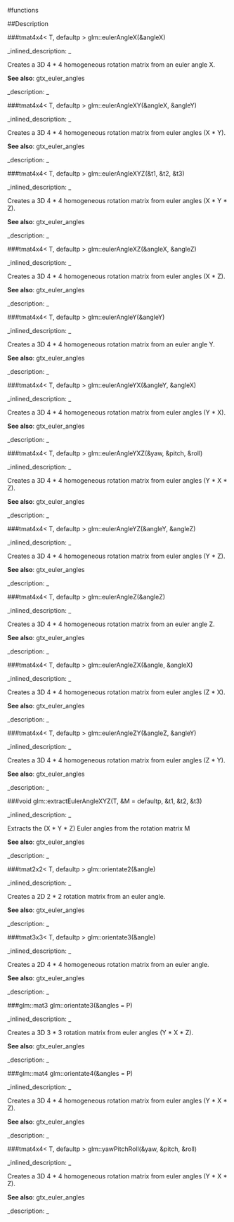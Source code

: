 #functions


<!--
_visible: True_
_advanced: False_
-->

##Description





<!----------------------------------------------------------------------------->

###tmat4x4< T, defaultp > glm::eulerAngleX(&angleX)

<!--
_syntax: glm::eulerAngleX(&angleX)_
_name: glm::eulerAngleX_
_returns: tmat4x4< T, defaultp >_
_returns_description: _
_parameters: const T &angleX_
_version_started: 0.10.0_
_version_deprecated: _
_summary: _
_constant: False_
_static: False_
_visible: True_
_advanced: False_
-->

_inlined_description: _

Creates a 3D 4 * 4 homogeneous rotation matrix from an euler angle X.

**See also**: gtx_euler_angles





_description: _







<!----------------------------------------------------------------------------->

###tmat4x4< T, defaultp > glm::eulerAngleXY(&angleX, &angleY)

<!--
_syntax: glm::eulerAngleXY(&angleX, &angleY)_
_name: glm::eulerAngleXY_
_returns: tmat4x4< T, defaultp >_
_returns_description: _
_parameters: const T &angleX, const T &angleY_
_version_started: 0.10.0_
_version_deprecated: _
_summary: _
_constant: False_
_static: False_
_visible: True_
_advanced: False_
-->

_inlined_description: _

Creates a 3D 4 * 4 homogeneous rotation matrix from euler angles (X * Y).

**See also**: gtx_euler_angles





_description: _







<!----------------------------------------------------------------------------->

###tmat4x4< T, defaultp > glm::eulerAngleXYZ(&t1, &t2, &t3)

<!--
_syntax: glm::eulerAngleXYZ(&t1, &t2, &t3)_
_name: glm::eulerAngleXYZ_
_returns: tmat4x4< T, defaultp >_
_returns_description: _
_parameters: const T &t1, const T &t2, const T &t3_
_version_started: 0.10.0_
_version_deprecated: _
_summary: _
_constant: False_
_static: False_
_visible: True_
_advanced: False_
-->

_inlined_description: _

Creates a 3D 4 * 4 homogeneous rotation matrix from euler angles (X * Y * Z).

**See also**: gtx_euler_angles





_description: _







<!----------------------------------------------------------------------------->

###tmat4x4< T, defaultp > glm::eulerAngleXZ(&angleX, &angleZ)

<!--
_syntax: glm::eulerAngleXZ(&angleX, &angleZ)_
_name: glm::eulerAngleXZ_
_returns: tmat4x4< T, defaultp >_
_returns_description: _
_parameters: const T &angleX, const T &angleZ_
_version_started: 0.10.0_
_version_deprecated: _
_summary: _
_constant: False_
_static: False_
_visible: True_
_advanced: False_
-->

_inlined_description: _

Creates a 3D 4 * 4 homogeneous rotation matrix from euler angles (X * Z).

**See also**: gtx_euler_angles





_description: _







<!----------------------------------------------------------------------------->

###tmat4x4< T, defaultp > glm::eulerAngleY(&angleY)

<!--
_syntax: glm::eulerAngleY(&angleY)_
_name: glm::eulerAngleY_
_returns: tmat4x4< T, defaultp >_
_returns_description: _
_parameters: const T &angleY_
_version_started: 0.10.0_
_version_deprecated: _
_summary: _
_constant: False_
_static: False_
_visible: True_
_advanced: False_
-->

_inlined_description: _

Creates a 3D 4 * 4 homogeneous rotation matrix from an euler angle Y.

**See also**: gtx_euler_angles





_description: _







<!----------------------------------------------------------------------------->

###tmat4x4< T, defaultp > glm::eulerAngleYX(&angleY, &angleX)

<!--
_syntax: glm::eulerAngleYX(&angleY, &angleX)_
_name: glm::eulerAngleYX_
_returns: tmat4x4< T, defaultp >_
_returns_description: _
_parameters: const T &angleY, const T &angleX_
_version_started: 0.10.0_
_version_deprecated: _
_summary: _
_constant: False_
_static: False_
_visible: True_
_advanced: False_
-->

_inlined_description: _

Creates a 3D 4 * 4 homogeneous rotation matrix from euler angles (Y * X).

**See also**: gtx_euler_angles





_description: _







<!----------------------------------------------------------------------------->

###tmat4x4< T, defaultp > glm::eulerAngleYXZ(&yaw, &pitch, &roll)

<!--
_syntax: glm::eulerAngleYXZ(&yaw, &pitch, &roll)_
_name: glm::eulerAngleYXZ_
_returns: tmat4x4< T, defaultp >_
_returns_description: _
_parameters: const T &yaw, const T &pitch, const T &roll_
_version_started: 0.10.0_
_version_deprecated: _
_summary: _
_constant: False_
_static: False_
_visible: True_
_advanced: False_
-->

_inlined_description: _

Creates a 3D 4 * 4 homogeneous rotation matrix from euler angles (Y * X * Z).

**See also**: gtx_euler_angles





_description: _







<!----------------------------------------------------------------------------->

###tmat4x4< T, defaultp > glm::eulerAngleYZ(&angleY, &angleZ)

<!--
_syntax: glm::eulerAngleYZ(&angleY, &angleZ)_
_name: glm::eulerAngleYZ_
_returns: tmat4x4< T, defaultp >_
_returns_description: _
_parameters: const T &angleY, const T &angleZ_
_version_started: 0.10.0_
_version_deprecated: _
_summary: _
_constant: False_
_static: False_
_visible: True_
_advanced: False_
-->

_inlined_description: _

Creates a 3D 4 * 4 homogeneous rotation matrix from euler angles (Y * Z).

**See also**: gtx_euler_angles





_description: _







<!----------------------------------------------------------------------------->

###tmat4x4< T, defaultp > glm::eulerAngleZ(&angleZ)

<!--
_syntax: glm::eulerAngleZ(&angleZ)_
_name: glm::eulerAngleZ_
_returns: tmat4x4< T, defaultp >_
_returns_description: _
_parameters: const T &angleZ_
_version_started: 0.10.0_
_version_deprecated: _
_summary: _
_constant: False_
_static: False_
_visible: True_
_advanced: False_
-->

_inlined_description: _

Creates a 3D 4 * 4 homogeneous rotation matrix from an euler angle Z.

**See also**: gtx_euler_angles





_description: _







<!----------------------------------------------------------------------------->

###tmat4x4< T, defaultp > glm::eulerAngleZX(&angle, &angleX)

<!--
_syntax: glm::eulerAngleZX(&angle, &angleX)_
_name: glm::eulerAngleZX_
_returns: tmat4x4< T, defaultp >_
_returns_description: _
_parameters: const T &angle, const T &angleX_
_version_started: 0.10.0_
_version_deprecated: _
_summary: _
_constant: False_
_static: False_
_visible: True_
_advanced: False_
-->

_inlined_description: _

Creates a 3D 4 * 4 homogeneous rotation matrix from euler angles (Z * X).

**See also**: gtx_euler_angles





_description: _







<!----------------------------------------------------------------------------->

###tmat4x4< T, defaultp > glm::eulerAngleZY(&angleZ, &angleY)

<!--
_syntax: glm::eulerAngleZY(&angleZ, &angleY)_
_name: glm::eulerAngleZY_
_returns: tmat4x4< T, defaultp >_
_returns_description: _
_parameters: const T &angleZ, const T &angleY_
_version_started: 0.10.0_
_version_deprecated: _
_summary: _
_constant: False_
_static: False_
_visible: True_
_advanced: False_
-->

_inlined_description: _

Creates a 3D 4 * 4 homogeneous rotation matrix from euler angles (Z * Y).

**See also**: gtx_euler_angles





_description: _







<!----------------------------------------------------------------------------->

###void glm::extractEulerAngleXYZ(T, &M = defaultp, &t1, &t2, &t3)

<!--
_syntax: glm::extractEulerAngleXYZ(T, &M = defaultp, &t1, &t2, &t3)_
_name: glm::extractEulerAngleXYZ_
_returns: void_
_returns_description: _
_parameters: const tmat4x4< T, defaultp > &M=defaultp, T &t1, T &t2, T &t3_
_version_started: 0.10.0_
_version_deprecated: _
_summary: _
_constant: False_
_static: False_
_visible: True_
_advanced: False_
-->

_inlined_description: _

Extracts the (X * Y * Z) Euler angles from the rotation matrix M

**See also**: gtx_euler_angles





_description: _







<!----------------------------------------------------------------------------->

###tmat2x2< T, defaultp > glm::orientate2(&angle)

<!--
_syntax: glm::orientate2(&angle)_
_name: glm::orientate2_
_returns: tmat2x2< T, defaultp >_
_returns_description: _
_parameters: const T &angle_
_version_started: 0.10.0_
_version_deprecated: _
_summary: _
_constant: False_
_static: False_
_visible: True_
_advanced: False_
-->

_inlined_description: _

Creates a 2D 2 * 2 rotation matrix from an euler angle.

**See also**: gtx_euler_angles





_description: _







<!----------------------------------------------------------------------------->

###tmat3x3< T, defaultp > glm::orientate3(&angle)

<!--
_syntax: glm::orientate3(&angle)_
_name: glm::orientate3_
_returns: tmat3x3< T, defaultp >_
_returns_description: _
_parameters: const T &angle_
_version_started: 0.10.0_
_version_deprecated: _
_summary: _
_constant: False_
_static: False_
_visible: True_
_advanced: False_
-->

_inlined_description: _

Creates a 2D 4 * 4 homogeneous rotation matrix from an euler angle.

**See also**: gtx_euler_angles





_description: _







<!----------------------------------------------------------------------------->

###glm::mat3 glm::orientate3(&angles = P)

<!--
_syntax: glm::orientate3(&angles = P)_
_name: glm::orientate3_
_returns: glm::mat3_
_returns_description: _
_parameters: const glm::vec3 &angles=P_
_version_started: 0.10.0_
_version_deprecated: _
_summary: _
_constant: False_
_static: False_
_visible: True_
_advanced: False_
-->

_inlined_description: _

Creates a 3D 3 * 3 rotation matrix from euler angles (Y * X * Z).

**See also**: gtx_euler_angles





_description: _







<!----------------------------------------------------------------------------->

###glm::mat4 glm::orientate4(&angles = P)

<!--
_syntax: glm::orientate4(&angles = P)_
_name: glm::orientate4_
_returns: glm::mat4_
_returns_description: _
_parameters: const glm::vec3 &angles=P_
_version_started: 0.10.0_
_version_deprecated: _
_summary: _
_constant: False_
_static: False_
_visible: True_
_advanced: False_
-->

_inlined_description: _

Creates a 3D 4 * 4 homogeneous rotation matrix from euler angles (Y * X * Z).

**See also**: gtx_euler_angles





_description: _







<!----------------------------------------------------------------------------->

###tmat4x4< T, defaultp > glm::yawPitchRoll(&yaw, &pitch, &roll)

<!--
_syntax: glm::yawPitchRoll(&yaw, &pitch, &roll)_
_name: glm::yawPitchRoll_
_returns: tmat4x4< T, defaultp >_
_returns_description: _
_parameters: const T &yaw, const T &pitch, const T &roll_
_version_started: 0.10.0_
_version_deprecated: _
_summary: _
_constant: False_
_static: False_
_visible: True_
_advanced: False_
-->

_inlined_description: _

Creates a 3D 4 * 4 homogeneous rotation matrix from euler angles (Y * X * Z).

**See also**: gtx_euler_angles





_description: _







<!----------------------------------------------------------------------------->

